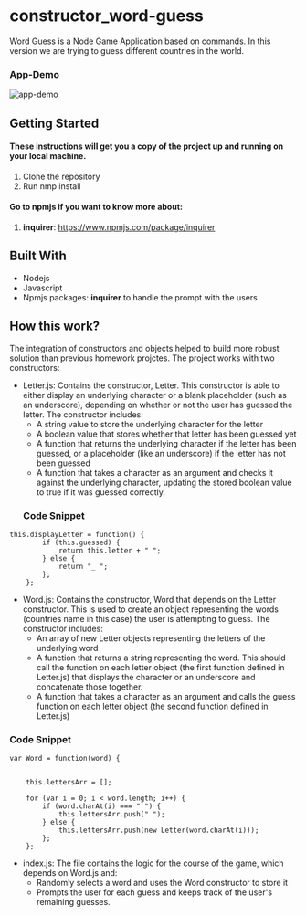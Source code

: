 # constructor_word-guess

Word Guess is a Node Game Application based on commands. 
In this version we are trying to guess different countries in the world.

### App-Demo
![app-demo](https://media.giphy.com/media/mGUz5tUcwYOiLPVhrn/giphy.gif)

## Getting Started
#### These instructions will get you a copy of the project up and running on your local machine.
1. Clone the repository
2. Run nmp install 
#### Go to npmjs if you want to know more about:
1. **inquirer**: https://www.npmjs.com/package/inquirer
## Built With
- Nodejs
- Javascript
- Npmjs packages: **inquirer** to handle the prompt with the users
## How this work?
 The integration of constructors and objects helped to build more robust solution than previous homework projctes. The project works with two constructors:
- Letter.js: Contains the constructor, Letter. This constructor is  able to either display an underlying character or a blank placeholder (such as an underscore), depending on whether or not the user has guessed the letter. The constructor includes:
    - A string value to store the underlying character for the letter
    - A boolean value that stores whether that letter has been guessed yet
    - A function that returns the underlying character if the letter has been guessed, or a placeholder (like an underscore) if the letter has not been guessed
    - A function that takes a character as an argument and checks it against the underlying character, updating the stored boolean value to true if it was guessed correctly.
    ### Code Snippet

```
this.displayLetter = function() {
        if (this.guessed) {
            return this.letter + " ";
        } else {
            return "_ ";
        };
    };
```
- Word.js: Contains the constructor, Word that depends on the Letter constructor. This is used to create an object representing the words (countries name in this case) the user is attempting to guess. The constructor includes:
    - An array of new Letter objects representing the letters of the underlying word
    - A function that returns a string representing the word. This should call the function on each letter object (the first function defined in Letter.js) that displays the character or an underscore and concatenate those together.
    - A function that takes a character as an argument and calls the guess function on each letter object (the second function defined in Letter.js)
### Code Snippet

```
var Word = function(word) {


    this.lettersArr = [];

    for (var i = 0; i < word.length; i++) {
        if (word.charAt(i) === " ") {
            this.lettersArr.push(" ");
        } else {
            this.lettersArr.push(new Letter(word.charAt(i)));
        };
    };
```
        

- index.js: The file contains the logic for the course of the game, which depends on Word.js and:
    - Randomly selects a word and uses the Word constructor to store it
    - Prompts the user for each guess and keeps track of the user's remaining guesses.

